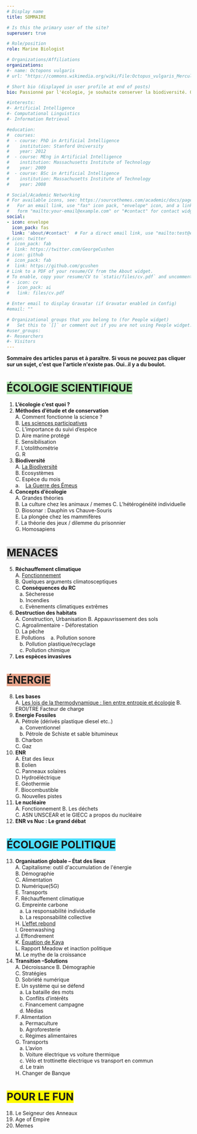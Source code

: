```yaml
---
# Display name
title: SOMMAIRE

# Is this the primary user of the site?
superuser: true

# Role/position
role: Marine Biologist

# Organizations/Affiliations
organizations:
#- name: Octopons vulgaris
# url: "https://commons.wikimedia.org/wiki/File:Octopus_vulgaris_Merculiano.jpg"

# Short bio (displayed in user profile at end of posts)
bio: Passionné par l'écologie, je souhaite conserver la biodiversité. Octopons vulgaris regroupe mes sites dédiés à la vulgarisation afin de transmettre connaissances et outils permettant la conservation de la biodiversité.

#interests:
#- Artificial Intelligence
#- Computational Linguistics
#- Information Retrieval

#education:
#  courses:
#  - course: PhD in Artificial Intelligence
#    institution: Stanford University
#    year: 2012
#  - course: MEng in Artificial Intelligence
#    institution: Massachusetts Institute of Technology
#    year: 2009
#  - course: BSc in Artificial Intelligence
#    institution: Massachusetts Institute of Technology
#    year: 2008

# Social/Academic Networking
# For available icons, see: https://sourcethemes.com/academic/docs/page-builder/#icons
#   For an email link, use "fas" icon pack, "envelope" icon, and a link in the
#   form "mailto:your-email@example.com" or "#contact" for contact widget.
social:
- icon: envelope
  icon_pack: fas
  link: 'about/#contact'  # For a direct email link, use "mailto:test@example.org".
# icon: twitter
#  icon_pack: fab
#  link: https://twitter.com/GeorgeCushen
# icon: github
#  icon_pack: fab
#  link: https://github.com/gcushen
# Link to a PDF of your resume/CV from the About widget.
# To enable, copy your resume/CV to `static/files/cv.pdf` and uncomment the lines below.
# - icon: cv
#   icon_pack: ai
#   link: files/cv.pdf

# Enter email to display Gravatar (if Gravatar enabled in Config)
#email: ""

# Organizational groups that you belong to (for People widget)
#   Set this to `[]` or comment out if you are not using People widget.
#user_groups:
#- Researchers
#- Visitors
---
```




**Sommaire des articles parus et à paraître. Si vous ne pouvez pas cliquer sur un sujet, c'est que l'article n'existe pas. Oui..il y a du boulot.**

# <span style="background:#afe5ac">ÉCOLOGIE SCIENTIFIQUE</span>
1.	**L’écologie c’est quoi ?**  
2.	**Méthodes d’étude et de conservation**  
A.	Comment fonctionne la science ?  
B.	<a href="https://ecologieetentropie.netlify.app/post/sciences-participatives"> Les sciences participatives </a>  
C.	L’importance du suivi d’espèce  
D.	Aire marine protégé  
E.	Sensibilisation  
F.	L’otolithométrie  
G.	R  
3.	**Biodiversité**  
A.	<a href="https://ecologieetentropie.netlify.app/post/biodiversite/">La Biodiversité</a>    
B.	Ecosystèmes  
C.	Espèce du mois  
a.  &nbsp;&nbsp;&nbsp;<a href="https://ecologieetentropie.netlify.app/post/la-guerre-des-emeus/">La Guerre des Émeus</a>    
4.	**Concepts d’écologie**  
A.	Grandes théories  
B.	La culture chez les animaux / memes 
C.	L’hétérogénéité individuelle 
D.	Biosonar : Dauphin vs Chauve-Souris  
E.	La plongée chez les mammifères    
F.	La théorie des jeux / dilemme du prisonnier  
G.	Homosapiens  
# <span style="background:#d8d8d8">MENACES</span>
5.	**Réchauffement climatique**  
A.	<a href="https://ecologieetentropie.netlify.app/post/rechauffement-climatique/">Fonctionnement</a>  
B.	Quelques arguments climatosceptiques  
C.	**Conséquences du RC**  
&nbsp;&nbsp;&nbsp;a.	Sècheresse  
&nbsp;&nbsp;&nbsp;b.	Incendies  
&nbsp;&nbsp;&nbsp;c.	Evènements climatiques extrêmes
6.	**Destruction des habitats**  
A.	Construction, Urbanisation
B.	Appauvrissement des sols  
C.	Agroalimentaire - Déforestation  
D.	La pêche  
E.	Pollutions
&nbsp;&nbsp;&nbsp;a.  Pollution sonore    
&nbsp;&nbsp;&nbsp;b.	Pollution plastique/recyclage  
&nbsp;&nbsp;&nbsp;c.	Pollution chimique  
7.	**Les espèces invasives** 

# <span style="background:#e8a48b">ÉNERGIE</span>  
8.  **Les bases**  
A.  <a href="https://ecologieetentropie.netlify.app/post/bases-de-thermodynamique/">Les lois de la thermodynamique : lien entre entropie et écologie</a>
B.	EROI/TRE Facteur de charge  
9.	**Energie Fossiles**  
A.	Pétrole (dérivés plastique diesel etc..)  
&nbsp;&nbsp;&nbsp;a.	Conventionnel  
&nbsp;&nbsp;&nbsp;b.	Pétrole de Schiste et sable bitumineux   
B.	Charbon  
C.	Gaz  
10.	**ENR**  
A.	Etat des lieux  
B.	Eolien  
C.	Panneaux solaires  
D.	Hydroéléctrique  
E.	Géothermie  
F.	Biocombustible  
G.	Nouvelles pistes  
11.	**Le nucléaire**   
A.	Fonctionnement 
B.	Les déchets  
C.	ASN UNSCEAR et le GIECC a propos du nucléaire  
12.	**ENR vs Nuc : Le grand débat**  
  
#	<span style="background:#4ddfff">ÉCOLOGIE POLITIQUE</span>    
13.	**Organisation globale – État des lieux**  
A.	Capitalisme: outil d'accumulation de l'énergie  
B.	Démographie   
C.	Alimentation  
D.	Numérique(5G)   
E.	Transports  
F.	Réchauffement climatique  
G.	Empreinte carbone   
&nbsp;&nbsp;&nbsp;a.	La responsabilité individuelle  
&nbsp;&nbsp;&nbsp;b.	La responsabilité collective  
H.	<a href="https://ecologieetentropie.netlify.app/post/effet-rebond/">L’effet rebond</a>   
I.	Greenwashing    
J.	Effondrement  
K.	<a href="https://ecologieetentropie.netlify.app/post/equation-kaya/">Équation de Kaya</a>   
L.	Rapport Meadow et inaction politique  
M.	Le mythe de la croissance   
14.	**Transition –Solutions**  
A.	Décroissance
B.	Démographie  
C.	Stratégies   
D.	Sobriété numérique    
E.	Un système qui se défend    
&nbsp;&nbsp;&nbsp;a.	La bataille des mots  
&nbsp;&nbsp;&nbsp;b.	Conflits d’intérêts     
&nbsp;&nbsp;&nbsp;c.	Financement campagne    
&nbsp;&nbsp;&nbsp;d.	Médias  
F.	Alimentation  
&nbsp;&nbsp;&nbsp;a.	Permaculture  
&nbsp;&nbsp;&nbsp;b.	Agroforesterie    
&nbsp;&nbsp;&nbsp;c.	Régimes alimentaires  
G.	Transports   
&nbsp;&nbsp;&nbsp;a.	L’avion  
&nbsp;&nbsp;&nbsp;b.	Voiture électrique vs voiture thermique  
&nbsp;&nbsp;&nbsp;c.	Vélo et trottinette électrique vs transport en commun  
&nbsp;&nbsp;&nbsp;d.	Le train  
H.	Changer de Banque    

#	<span style="background:#fffb00">POUR LE FUN</span>  
18.  Le Seigneur des Anneaux
19.  Age of Empire  
21.  Memes 


